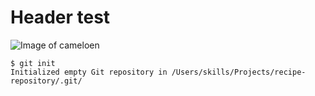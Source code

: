 # Header test
![Image of cameloen](https://letsenhance.io/static/8f5e523ee6b2479e26ecc91b9c25261e/1015f/MainAfter.jpg)

```
$ git init
Initialized empty Git repository in /Users/skills/Projects/recipe-repository/.git/
```
